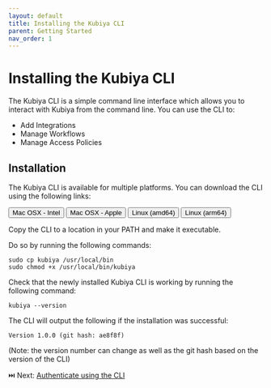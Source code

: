 ```yaml
---
layout: default
title: Installing the Kubiya CLI
parent: Getting Started
nav_order: 1
---
```

# Installing the Kubiya CLI

The Kubiya CLI is a simple command line interface which allows you to interact with Kubiya from the command line. You can use the CLI to:

* Add Integrations
* Manage Workflows
* Manage Access Policies

## Installation
The Kubiya CLI is available for multiple platforms. You can download the CLI using the following links:

<button onclick="https://kubiya-cli.s3.eu-west-1.amazonaws.com/versions/0.8.0/mac/intel/kubiya-cli">Mac OSX - Intel</button> <button onclick="https://kubiya-cli.s3.eu-west-1.amazonaws.com/versions/0.8.0/mac/apple/kubiya-cli">Mac OSX - Apple</button> <button onclick="https://kubiya-cli.s3.eu-west-1.amazonaws.com/versions/0.8.0/linux/amd64/kubiya-cli"> Linux (amd64) </button> <button onclick="https://kubiya-cli.s3.eu-west-1.amazonaws.com/versions/0.8.0/linux/arm64/kubiya-cli">Linux (arm64)</button>

Copy the CLI to a location in your PATH and make it executable.

Do so by running the following commands:

    sudo cp kubiya /usr/local/bin
    sudo chmod +x /usr/local/bin/kubiya

Check that the newly installed Kubiya CLI is working by running the following command:

    kubiya --version

The CLI will output the following if the installation was successful:

    Version 1.0.0 (git hash: ae8f8f)

(Note: the version number can change as well as the git hash based on the version of the CLI)

⏭️ Next: [Authenticate using the CLI](gs_authenticae.html)

